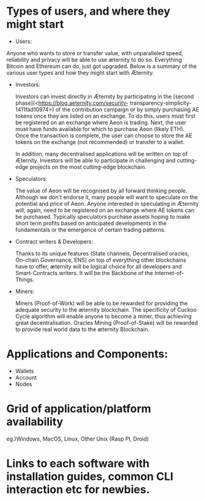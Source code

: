 # Types of users, and where they might start
* Users: 

Anyone who wants to store or transfer value, with unparalleled speed, reliability and privacy will be able to use æternity to do so. Everything Bitcoin and Ethereum can do, just got upgraded. Below is a summary of the various user types and how they might start with Æternity.

* Investors:

    Investors can invest directly in Æternity by participating in the [second phase](<https://blog.aeternity.com/security-
    transparency-simplicity-1411fad10974>) of the contribution campaign or by simply purchasing AE tokens once they are 
    listed on an exchange. To do this, users must first be registered on an exchange where Aeon is trading. Next, the 
    user must have funds available for which to purchase Aeon (likely ETH). Once the transaction is complete, the user 
    can choose to store the AE tokens on the exchange (not recommended) or transfer to a wallet.

    In addition, many decentralised applications will be written on top of Æternity. Investors will be able to 
    participate in challenging and cutting-edge projects on the most cutting-edge blockchain. 

* Speculators:

    The value of Aeon will be recognised by all forward thinking people. Although we don't endorse it, many people will 
    want to speculate on the potential and price of Aeon. Anyone interested in speculating in Æternity will, again, need 
    to be registered on an exchange where AE tokens can be purchased. Typically speculators purchase assets hoping to make 
    short term profits based on anticipated developments in the fundamentals or the emergence of certain trading patterns.
 
* Contract writers & Developers:

    Thanks to its unique features (State channels, Decentralised oracles, On-chain Governance, ENS) on top of everything 
    other blockchains have to offer, æternity will be logical choice for all developers and Smart-Contracts writers. It 
    will be the Backbone of the Internet-of-Things.

* Miners:

    Miners (Proof-of-Work) will be able to be rewarded for providing the adequate security to the æternity blockchain. The 
    specificity of Cuckoo Cycle algorithm will enable anyone to become a miner, thus achieving great decentralisation. 
    Oracles Mining (Proof-of-Stake) will be rewarded to provide real world data to the æternity Blockchain.


# Applications and Components: 
* Wallets
* Account
* Nodes 

# Grid of application/platform availability
eg.)Windows, MacOS, Linux, Other Unix (Rasp PI, Droid)
# Links to each software with installation guides, common CLI interaction etc for newbies.
